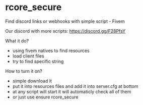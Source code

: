 # rcore_secure
Find discord links or webhooks with simple script - Fivem

Our discord with more scripts: https://discord.gg/F28PfsY

What it do?
- using fivem natives to find resources
- load client files
- try to find specific string

How to turn it on?
- simple download it
- put it into resources files and add it into server.cfg at bottom
- at any script will start it will automaticly check all of them
- or just use ensure rcore_secure
